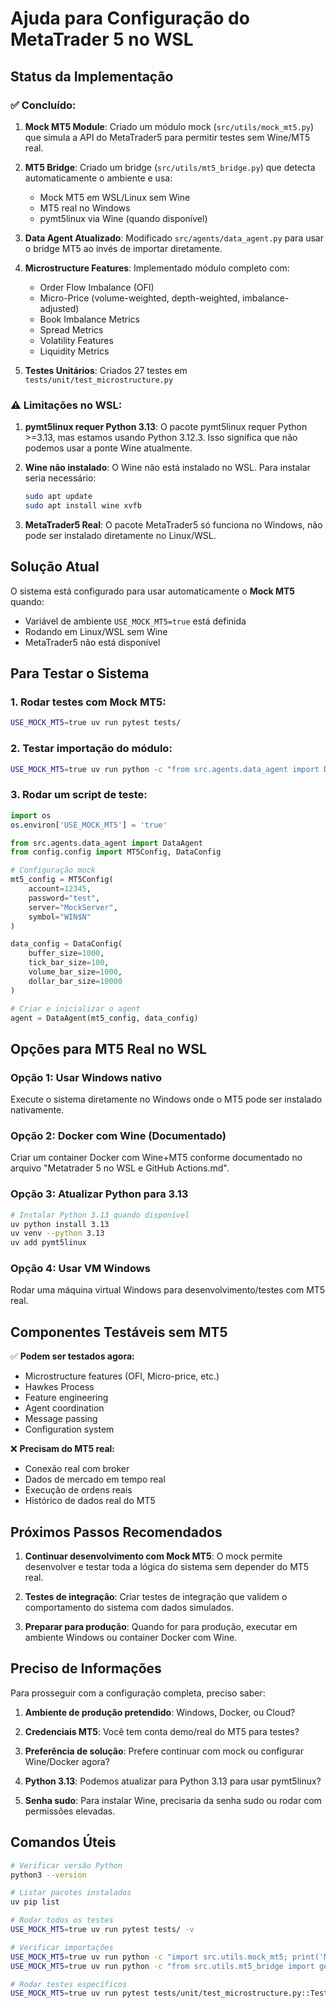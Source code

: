 # Ajuda para Configuração do MetaTrader 5 no WSL

## Status da Implementação

### ✅ Concluído:

1. **Mock MT5 Module**: Criado um módulo mock (`src/utils/mock_mt5.py`) que simula a API do MetaTrader5 para permitir testes sem Wine/MT5 real.

2. **MT5 Bridge**: Criado um bridge (`src/utils/mt5_bridge.py`) que detecta automaticamente o ambiente e usa:
   - Mock MT5 em WSL/Linux sem Wine
   - MT5 real no Windows
   - pymt5linux via Wine (quando disponível)

3. **Data Agent Atualizado**: Modificado `src/agents/data_agent.py` para usar o bridge MT5 ao invés de importar diretamente.

4. **Microstructure Features**: Implementado módulo completo com:
   - Order Flow Imbalance (OFI)
   - Micro-Price (volume-weighted, depth-weighted, imbalance-adjusted)
   - Book Imbalance Metrics
   - Spread Metrics
   - Volatility Features
   - Liquidity Metrics

5. **Testes Unitários**: Criados 27 testes em `tests/unit/test_microstructure.py`

### ⚠️ Limitações no WSL:

1. **pymt5linux requer Python 3.13**: O pacote pymt5linux requer Python >=3.13, mas estamos usando Python 3.12.3. Isso significa que não podemos usar a ponte Wine atualmente.

2. **Wine não instalado**: O Wine não está instalado no WSL. Para instalar seria necessário:
   ```bash
   sudo apt update
   sudo apt install wine xvfb
   ```

3. **MetaTrader5 Real**: O pacote MetaTrader5 só funciona no Windows, não pode ser instalado diretamente no Linux/WSL.

## Solução Atual

O sistema está configurado para usar automaticamente o **Mock MT5** quando:
- Variável de ambiente `USE_MOCK_MT5=true` está definida
- Rodando em Linux/WSL sem Wine
- MetaTrader5 não está disponível

## Para Testar o Sistema

### 1. Rodar testes com Mock MT5:
```bash
USE_MOCK_MT5=true uv run pytest tests/
```

### 2. Testar importação do módulo:
```bash
USE_MOCK_MT5=true uv run python -c "from src.agents.data_agent import DataAgent; print('Success')"
```

### 3. Rodar um script de teste:
```python
import os
os.environ['USE_MOCK_MT5'] = 'true'

from src.agents.data_agent import DataAgent
from config.config import MT5Config, DataConfig

# Configuração mock
mt5_config = MT5Config(
    account=12345,
    password="test",
    server="MockServer",
    symbol="WIN$N"
)

data_config = DataConfig(
    buffer_size=1000,
    tick_bar_size=100,
    volume_bar_size=1000,
    dollar_bar_size=10000
)

# Criar e inicializar o agent
agent = DataAgent(mt5_config, data_config)
```

## Opções para MT5 Real no WSL

### Opção 1: Usar Windows nativo
Execute o sistema diretamente no Windows onde o MT5 pode ser instalado nativamente.

### Opção 2: Docker com Wine (Documentado)
Criar um container Docker com Wine+MT5 conforme documentado no arquivo "Metatrader 5 no WSL e GitHub Actions.md".

### Opção 3: Atualizar Python para 3.13
```bash
# Instalar Python 3.13 quando disponível
uv python install 3.13
uv venv --python 3.13
uv add pymt5linux
```

### Opção 4: Usar VM Windows
Rodar uma máquina virtual Windows para desenvolvimento/testes com MT5 real.

## Componentes Testáveis sem MT5

✅ **Podem ser testados agora:**
- Microstructure features (OFI, Micro-price, etc.)
- Hawkes Process
- Feature engineering
- Agent coordination
- Message passing
- Configuration system

❌ **Precisam do MT5 real:**
- Conexão real com broker
- Dados de mercado em tempo real
- Execução de ordens reais
- Histórico de dados real do MT5

## Próximos Passos Recomendados

1. **Continuar desenvolvimento com Mock MT5**: O mock permite desenvolver e testar toda a lógica do sistema sem depender do MT5 real.

2. **Testes de integração**: Criar testes de integração que validem o comportamento do sistema com dados simulados.

3. **Preparar para produção**: Quando for para produção, executar em ambiente Windows ou container Docker com Wine.

## Preciso de Informações

Para prosseguir com a configuração completa, preciso saber:

1. **Ambiente de produção pretendido**: Windows, Docker, ou Cloud?

2. **Credenciais MT5**: Você tem conta demo/real do MT5 para testes?

3. **Preferência de solução**: Prefere continuar com mock ou configurar Wine/Docker agora?

4. **Python 3.13**: Podemos atualizar para Python 3.13 para usar pymt5linux?

5. **Senha sudo**: Para instalar Wine, precisaria da senha sudo ou rodar com permissões elevadas.

## Comandos Úteis

```bash
# Verificar versão Python
python3 --version

# Listar pacotes instalados
uv pip list

# Rodar todos os testes
USE_MOCK_MT5=true uv run pytest tests/ -v

# Verificar importações
USE_MOCK_MT5=true uv run python -c "import src.utils.mock_mt5; print('Mock OK')"
USE_MOCK_MT5=true uv run python -c "from src.utils.mt5_bridge import get_mt5_module; print('Bridge OK')"

# Rodar testes específicos
USE_MOCK_MT5=true uv run pytest tests/unit/test_microstructure.py::TestOrderFlowImbalance -v
```